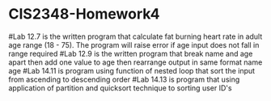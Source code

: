 # CIS2348-Homework4
#Lab 12.7 is the written program that calculate fat burning heart rate in adult age range (18 - 75). The program will raise error if age input does not fall in range required
#Lab 12.9 is the written program that break name and age apart then add one value to age then rearrange output in same format name age
#Lab 14.11 is program using function of nested loop that sort the input from ascending to descending order
#Lab 14.13 is program that using application of partition and quicksort technique to sorting user ID's
